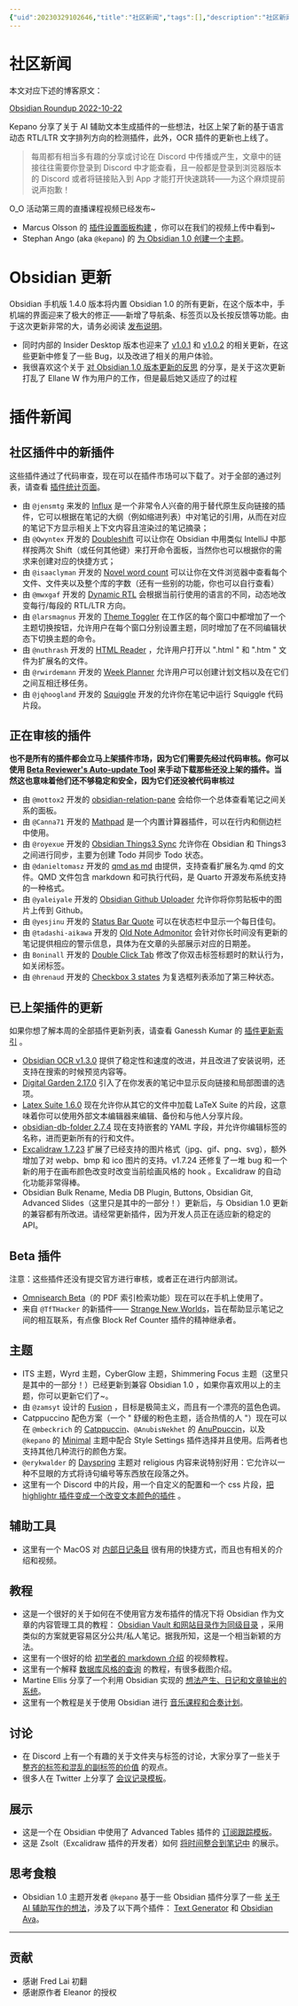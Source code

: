 ```yaml
---
{"uid":20230329102646,"title":"社区新闻","tags":[],"description":"社区新闻 2022-10-22","author":"Bon","type":"other","draft":false,"editable":false,"modified":20230530230524,"dg-publish":true,"permalink":"/lake-of-knowledge/01/obsidian/2022-10-22-obsidian-roundup/","dgPassFrontmatter":true}
---
```



# 社区新闻

本文对应下述的博客原文：

[Obsidian Roundup 2022-10-22](https://www.obsidianroundup.org/mobile-pdf-indexing/)

Kepano 分享了关于 AI 辅助文本生成插件的一些想法，社区上架了新的基于语言动态 RTL/LTR 文字排列方向的检测插件，此外，OCR 插件的更新也上线了。

> 每周都有相当多有趣的分享或讨论在 Discord 中传播或产生，文章中的链接往往需要你登录到 Discord 中才能查看，且一般都是登录到浏览器版本的 Discord 或者将链接贴入到 App 才能打开快速跳转——为这个麻烦提前说声抱歉！

O_O 活动第三周的直播课程视频已经发布~

- Marcus Olsson 的 [插件设置面板构建](https://www.youtube.com/watch?v=gG4HJ3RbzD4) ，你可以在我们的视频上传中看到~
- Stephan Ango (aka `@kepano`) 的 [为 Obsidian 1.0 创建一个主题](https://www.youtube.com/watch?v=tARSN_dSaaI)。

# Obsidian 更新

Obsidian 手机版 1.4.0 版本将内置 Obsidian 1.0 的所有更新，在这个版本中，手机端的界面迎来了极大的修正——新增了导航条、标签页以及长按反馈等功能。由于这次更新非常的大，请务必阅读 [发布说明](https://forum.obsidian.md/t/obsidian-mobile-1-4-0/45618)。

- 同时内部的 Insider Desktop 版本也迎来了 [v1.0.1](https://forum.obsidian.md/t/obsidian-release-v1-0-1-insider-build/45735/2) 和 [v1.0.2](https://forum.obsidian.md/t/obsidian-release-v1-0-2-insider-build/45769/2) 的相关更新，在这些更新中修复了一些 Bug，以及改进了相关的用户体验。
- 我很喜欢这个关于 [对 Obsidian 1.0 版本更新的反思](https://miscellaneplans.medium.com/obsidian-1-0-frustration-fixes-fidelity-69178347cdea) 的分享，是关于这次更新打乱了 Ellane W 作为用户的工作，但是最后她又适应了的过程

# 插件新闻

## 社区插件中的新插件

这些插件通过了代码审查，现在可以在插件市场可以下载了。对于全部的通过列表，请查看 [插件统计页面](https://obsidian-plugin-stats.vercel.app/new)。

- 由 `@jensmtg` 来发的 [Influx](https://github.com/jensmtg/influx) 是一个非常令人兴奋的用于替代原生反向链接的插件，它可以根据在笔记的大纲（例如缩进列表）中对笔记的引用，从而在对应的笔记下方显示相关上下文内容且渲染过的笔记摘录；
- 由 `@Qwyntex` 开发的 [Doubleshift](https://github.com/Qwyntex/doubleshift) 可以让你在 Obsidian 中用类似 IntelliJ 中那样按两次 Shift（或任何其他键）来打开命令面板，当然你也可以根据你的需求来创建对应的快捷方式；
- 由 `@isaaclyman` 开发的 [Novel word count](https://github.com/isaaclyman/novel-word-count-obsidian) 可以让你在文件浏览器中查看每个文件、文件夹以及整个库的字数（还有一些别的功能，你也可以自行查看）
- 由 `@mwxgaf` 开发的 [Dynamic RTL](https://github.com/mwxgaf/obsidian-dynamic-rtl) 会根据当前行使用的语言的不同，动态地改变每行/每段的 RTL/LTR 方向。
- 由 `@larsmagnus` 开发的 [Theme Toggler](https://github.com/larsmagnus/obsidian-theme-toggler) 在工作区的每个窗口中都增加了一个主题切换按钮，允许用户在每个窗口分别设置主题，同时增加了在不同编辑状态下切换主题的命令。
- 由 `@nuthrash` 开发的 [HTML Reader](https://github.com/nuthrash/obsidian-html-plugin) ，允许用户打开以 ".html " 和 ".htm " 文件为扩展名的文件。
- 由 `@rwirdemann` 开发的 [Week Planner](https://github.com/rwirdemann/obsidian-week-planner) 允许用户可以创建计划文档以及在它们之间互相迁移任务。
- 由 `@jqhoogland` 开发的 [Squiggle](https://github.com/jqhoogland/obsidian-squiggle) 开发的允许你在笔记中运行 Squiggle 代码片段。

## 正在审核的插件

**也不是所有的插件都会立马上架插件市场，因为它们需要先经过代码审核。你可以使用 [Beta Reviewer's Auto-update Tool](https://github.com/TfTHacker/obsidian42-brat) 来手动下载那些还没上架的插件。当然这也意味着他们还不够稳定和安全，因为它们还没被代码审核过**

- 由 `@mottox2` 开发的 [obsidian-relation-pane](https://github.com/mottox2/obsidian-relation-pane) 会给你一个总体查看笔记之间关系的面板。
- 由 `@Canna71` 开发的 [Mathpad](https://github.com/Canna71/obsidian-mathpad) 是一个内置计算器插件，可以在行内和侧边栏中使用。
- 由 `@royexue` 开发的 [Obsidian Things3 Sync](https://github.com/royxue/obsidian-things3-sync) 允许你在 Obsidian 和 Things3 之间进行同步，主要为创建 Todo 并同步 Todo 状态。
- 由 `@danieltomasz` 开发的 [qmd as md](https://github.com/danieltomasz/qmd-as-md-obsidian) 由提供，支持查看扩展名为.qmd 的文件。QMD 文件包含 markdown 和可执行代码，是 Quarto 开源发布系统支持的一种格式。
- 由 `@yaleiyale` 开发的 [Obsidian Github Uploader](https://github.com/yaleiyale/obsidian-github-uploader) 允许你将你剪贴板中的图片上传到 Github。
- 由 `@yesjinu` 开发的 [Status Bar Quote](https://github.com/yesjinu/StatusBarQuote) 可以在状态栏中显示一个每日佳句。
- 由 `@tadashi-aikawa` 开发的 [Old Note Admonitor](https://github.com/tadashi-aikawa/obsidian-old-note-admonitor) 会针对你长时间没有更新的笔记提供相应的警示信息，具体为在文章的头部展示对应的日期差。
- 由 `Boninall` 开发的 [Double Click Tab](https://github.com/Quorafind/Obsidian-Double-Click-Tab) 修改了你双击标签标题时的默认行为，如关闭标签。
- 由 `@hrenaud` 开发的 [Checkbox 3 states](https://github.com/hrenaud/obsidian-checkbox3states-plugin) 为复选框列表添加了第三种状态。

## 已上架插件的更新

如果你想了解本周的全部插件更新列表，请查看 Ganessh Kumar 的 [插件更新索引](https://obsidian-plugin-stats.vercel.app/updates) 。

- [Obsidian OCR v1.3.0](https://github.com/MohrJonas/obsidian-ocr/releases/tag/1.3.0) 提供了稳定性和速度的改进，并且改进了安装说明，还支持在搜索的时候预览内容等。
- [Digital Garden 2.17.0](https://notes.ole.dev/set-up-your-digital-garden/) 引入了在你发表的笔记中显示反向链接和局部图谱的选项。
- [Latex Suite 1.6.0](https://github.com/artisticat1/obsidian-latex-suite/) 现在允许你从其它的文件中加载 LaTeX Suite 的片段，这意味着你可以使用外部文本编辑器来编辑、备份和与他人分享片段。
- [obsidian-db-folder 2.7.4](https://github.com/RafaelGB/obsidian-db-folder/releases/tag/2.7.4) 现在支持嵌套的 YAML 字段，并允许你编辑标签的名称，进而更新所有的行和文件。
- [Excalidraw 1.7.23](https://github.com/zsviczian/obsidian-excalidraw-plugin/releases/tag/1.7.23) 扩展了已经支持的图片格式（jpg、gif、png、svg），额外增加了对 webp、bmp 和 ico 图片的支持。v1.7.24 还修复了一堆 bug 和一个新的用于在画布颜色改变时改变当前绘画风格的 hook 。Excalidraw 的自动化功能非常得棒。
- Obsidian Bulk Rename, Media DB Plugin, Buttons, Obsidian Git, Advanced Slides（这里只是其中的一部分！）更新后，与 Obsidian 1.0 更新的兼容都有所改进。请经常更新插件，因为开发人员正在适应新的稳定的 API。

## Beta 插件

注意：这些插件还没有提交官方进行审核，或者正在进行内部测试。

- [Omnisearch Beta](https://github.com/scambier/obsidian-omnisearch/releases/tag/1.6.5-beta.5)（的 PDF 索引检索功能）现在可以在手机上使用了。
- 来自 `@TfTHacker` 的新插件—— [Strange New Worlds](https://forum.obsidian.md/t/obsidian-october-2022-daily-progress-and-learnings/43767/13?u=tfthacker)，旨在帮助显示笔记之间的相互联系，有点像 Block Ref Counter 插件的精神继承者。

## 主题

- ITS 主题，Wyrd 主题，CyberGlow 主题，Shimmering Focus 主题（这里只是其中的一部分！）已经更新到兼容 Obsidian 1.0 ，如果你喜欢用以上的主题，你可以更新它们了~。
- 由 `@zamsyt` 设计的 [Fusion](https://github.com/zamsyt/obsidian-fusion) ，目标是极简主义，而且有一个漂亮的蓝色色调。
- Catppuccino 配色方案（一个 " 舒缓的粉色主题，适合热情的人 "）现在可以在 `@mbeckrich` 的 [Catppuccin](https://github.com/catppuccin/obsidian)、`@AnubisNekhet` 的 [AnuPpuccin](https://github.com/AnubisNekhet/anuppuccin)，以及 `@kepano` 的 [Minimal](https://minimal.guide/) 主题中配合 Style Settings 插件选择并且使用。后两者也支持其他几种流行的颜色方案。
- `@erykwalder` 的 [Dayspring](https://github.com/erykwalder/dayspring-theme) 主题对 religious 内容来说特别好用：它允许以一种不显眼的方式将诗句编号等东西放在段落之外。
- 这里有一个 Discord 中的片段，用一个自定义的配置和一个 css 片段，[把 highlightr 插件变成一个改变文本颜色的插件](https://discord.com/channels/686053708261228577/855181471643861002/1030379180430462987) 。

## 辅助工具

- 这里有一个 MacOS 对 [内部日记条目](https://twitter.com/hstagner/status/1579804046306656258?s=20&t=oC2QljfioVCKe3ozMEa7Eg) 很有用的快捷方式，而且也有相关的介绍和视频。

## 教程

- 这是一个很好的关于如何在不使用官方发布插件的情况下将 Obsidian 作为文章的内容管理工具的教程： [Obsidian Vault 和网站目录作为同级目录](https://www.gatlin.io/content/how-i-use-obsidian-as-a-cms-for-my-website) ，采用类似的方案就更容易区分公共/私人笔记。据我所知，这是一个相当新颖的方法。
- 这里有一个很好的给 [初学者的 markdown 介绍](https://twitter.com/n_vanderhoeven/status/1583488865234345984) 的视频教程。
- 这里有一个解释 [数据库风格的查询](https://twitter.com/ThoughtfulAtlas/status/1580251417993805825) 的教程，有很多截图介绍。
- Martine Ellis 分享了一个利用 Obsidian 实现的 [想法产生、日记和文章输出的系统](https://twitter.com/MartineGuernsey/status/1581540522594045953)。
- 这里有一个教程是关于使用 Obsidian 进行 [音乐课程和合奏计划](https://www.youtube.com/watch?v=YhMVOtzcgX0)。

## 讨论

- 在 Discord 上有一个有趣的关于文件夹与标签的讨论，大家分享了一些关于 [整齐的标签和混乱的副标签的价值](https://discord.com/channels/686053708261228577/710585052769157141/1033191865228472351) 的观点。
- 很多人在 Twitter 上分享了 [会议记录模板](https://twitter.com/Federico_Presta/status/1582383574224760832?s=20&t=oC2QljfioVCKe3ozMEa7Eg)。

## 展示

- 这是一个在 Obsidian 中使用了 Advanced Tables 插件的 [订阅跟踪模板](https://www.reddit.com/r/ObsidianMD/comments/y699wi/a_basic_subscription_tracker_template_for/)。
- 这是 Zsolt（Excalidraw 插件的开发者）如何 [将时间整合到笔记中](https://www.youtube.com/watch?v=qIKg_1FNUgk) 的展示。

## 思考食粮

- Obsidian 1.0 主题开发者 `@kepano` 基于一些 Obsidian 插件分享了一些 [关于 AI 辅助写作的想法](https://stephanango.com/photoshop-for-text)，涉及了以下两个插件： [Text Generator](https://github.com/nhaouari/obsidian-textgenerator-plugin) 和 [Obsidian Ava](https://github.com/louis030195/obsidian-ava)。

---

## 贡献

- 感谢 Fred Lai 初翻
- 感谢原作者 Eleanor 的授权
